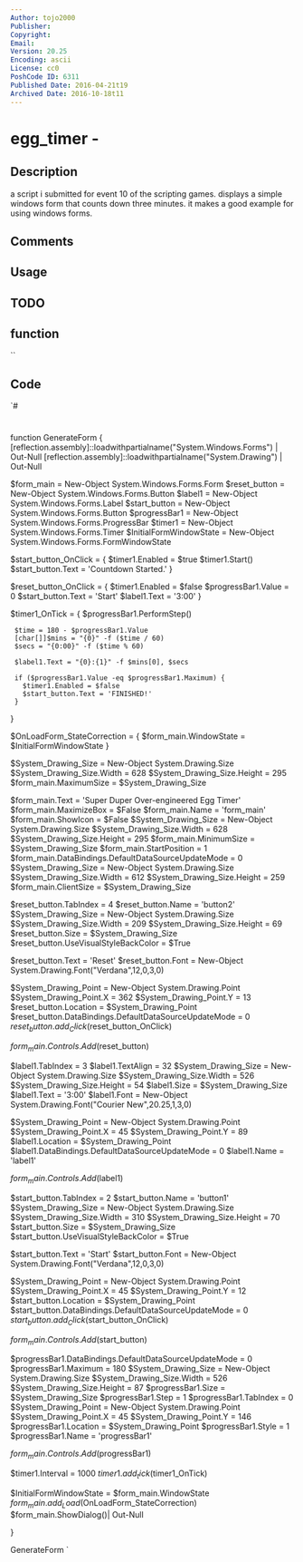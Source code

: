 ```yaml
---
Author: tojo2000
Publisher: 
Copyright: 
Email: 
Version: 20.25
Encoding: ascii
License: cc0
PoshCode ID: 6311
Published Date: 2016-04-21t19
Archived Date: 2016-10-18t11
---
```


# egg_timer - 

## Description

a script i submitted for event 10 of the scripting games.  displays a simple windows form that counts down three minutes.  it makes a good example for using windows forms.

## Comments



## Usage



## TODO



## function

``

## Code

`#
 #
 function GenerateForm {
   [reflection.assembly]::loadwithpartialname("System.Windows.Forms") | Out-Null
   [reflection.assembly]::loadwithpartialname("System.Drawing") | Out-Null
 
   $form_main = New-Object System.Windows.Forms.Form
   $reset_button = New-Object System.Windows.Forms.Button
   $label1 = New-Object System.Windows.Forms.Label
   $start_button = New-Object System.Windows.Forms.Button
   $progressBar1 = New-Object System.Windows.Forms.ProgressBar
   $timer1 = New-Object System.Windows.Forms.Timer
   $InitialFormWindowState = New-Object System.Windows.Forms.FormWindowState
 
   $start_button_OnClick = {
     $timer1.Enabled = $true
     $timer1.Start()
     $start_button.Text = 'Countdown Started.'
   }
 
   $reset_button_OnClick = {
     $timer1.Enabled = $false
     $progressBar1.Value = 0
     $start_button.Text = 'Start'
 	$label1.Text = '3:00'
   }
 
   $timer1_OnTick = {
     $progressBar1.PerformStep()
 
     $time = 180 - $progressBar1.Value
     [char[]]$mins = "{0}" -f ($time / 60)
     $secs = "{0:00}" -f ($time % 60)
 
     $label1.Text = "{0}:{1}" -f $mins[0], $secs
   
     if ($progressBar1.Value -eq $progressBar1.Maximum) {
       $timer1.Enabled = $false
       $start_button.Text = 'FINISHED!'
     }
   }
 
   $OnLoadForm_StateCorrection = {
   $form_main.WindowState = $InitialFormWindowState
   }
 
   $System_Drawing_Size = New-Object System.Drawing.Size
   $System_Drawing_Size.Width = 628
   $System_Drawing_Size.Height = 295
   $form_main.MaximumSize = $System_Drawing_Size
 
   $form_main.Text = 'Super Duper Over-engineered Egg Timer'
   $form_main.MaximizeBox = $False
   $form_main.Name = 'form_main'
   $form_main.ShowIcon = $False
   $System_Drawing_Size = New-Object System.Drawing.Size
   $System_Drawing_Size.Width = 628
   $System_Drawing_Size.Height = 295
   $form_main.MinimumSize = $System_Drawing_Size
   $form_main.StartPosition = 1
   $form_main.DataBindings.DefaultDataSourceUpdateMode = 0
   $System_Drawing_Size = New-Object System.Drawing.Size
   $System_Drawing_Size.Width = 612
   $System_Drawing_Size.Height = 259
   $form_main.ClientSize = $System_Drawing_Size
 
   $reset_button.TabIndex = 4
   $reset_button.Name = 'button2'
   $System_Drawing_Size = New-Object System.Drawing.Size
   $System_Drawing_Size.Width = 209
   $System_Drawing_Size.Height = 69
   $reset_button.Size = $System_Drawing_Size
   $reset_button.UseVisualStyleBackColor = $True
 
   $reset_button.Text = 'Reset'
   $reset_button.Font = New-Object System.Drawing.Font("Verdana",12,0,3,0)
 
   $System_Drawing_Point = New-Object System.Drawing.Point
   $System_Drawing_Point.X = 362
   $System_Drawing_Point.Y = 13
   $reset_button.Location = $System_Drawing_Point
   $reset_button.DataBindings.DefaultDataSourceUpdateMode = 0
   $reset_button.add_Click($reset_button_OnClick)
 
   $form_main.Controls.Add($reset_button)
 
   $label1.TabIndex = 3
   $label1.TextAlign = 32
   $System_Drawing_Size = New-Object System.Drawing.Size
   $System_Drawing_Size.Width = 526
   $System_Drawing_Size.Height = 54
   $label1.Size = $System_Drawing_Size
   $label1.Text = '3:00'
   $label1.Font = New-Object System.Drawing.Font("Courier New",20.25,1,3,0)
 
   $System_Drawing_Point = New-Object System.Drawing.Point
   $System_Drawing_Point.X = 45
   $System_Drawing_Point.Y = 89
   $label1.Location = $System_Drawing_Point
   $label1.DataBindings.DefaultDataSourceUpdateMode = 0
   $label1.Name = 'label1'
 
   $form_main.Controls.Add($label1)
 
   $start_button.TabIndex = 2
   $start_button.Name = 'button1'
   $System_Drawing_Size = New-Object System.Drawing.Size
   $System_Drawing_Size.Width = 310
   $System_Drawing_Size.Height = 70
   $start_button.Size = $System_Drawing_Size
   $start_button.UseVisualStyleBackColor = $True
 
   $start_button.Text = 'Start'
   $start_button.Font = New-Object System.Drawing.Font("Verdana",12,0,3,0)
 
   $System_Drawing_Point = New-Object System.Drawing.Point
   $System_Drawing_Point.X = 45
   $System_Drawing_Point.Y = 12
   $start_button.Location = $System_Drawing_Point
   $start_button.DataBindings.DefaultDataSourceUpdateMode = 0
   $start_button.add_Click($start_button_OnClick)
 
   $form_main.Controls.Add($start_button)
 
   $progressBar1.DataBindings.DefaultDataSourceUpdateMode = 0
   $progressBar1.Maximum = 180
   $System_Drawing_Size = New-Object System.Drawing.Size
   $System_Drawing_Size.Width = 526
   $System_Drawing_Size.Height = 87
   $progressBar1.Size = $System_Drawing_Size
   $progressBar1.Step = 1
   $progressBar1.TabIndex = 0
   $System_Drawing_Point = New-Object System.Drawing.Point
   $System_Drawing_Point.X = 45
   $System_Drawing_Point.Y = 146
   $progressBar1.Location = $System_Drawing_Point
   $progressBar1.Style = 1
   $progressBar1.Name = 'progressBar1'
   
   $form_main.Controls.Add($progressBar1)
   
   $timer1.Interval = 1000
   $timer1.add_tick($timer1_OnTick)
 
   $InitialFormWindowState = $form_main.WindowState
   $form_main.add_Load($OnLoadForm_StateCorrection)
   $form_main.ShowDialog()| Out-Null
 
 } 
 
 GenerateForm
`

